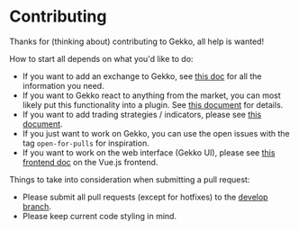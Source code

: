 # Contributing

Thanks for (thinking about) contributing to Gekko, all help is wanted!

How to start all depends on what you'd like to do:

- If you want to add an exchange to Gekko, see [this doc](https://github.com/askmike/gekko/blob/develop/docs/internals/exchanges.md) for all the information you need.
- If you want to Gekko react to anything from the market, you can most likely put this functionality into a plugin. See [this document](https://github.com/askmike/gekko/blob/develop/docs/internals/plugins.md) for details.
- If you want to add trading strategies / indicators, please see [this document](https://github.com/askmike/gekko/blob/develop/docs/trading_bot/creating_a_trading_method.md).
- If you just want to work on Gekko, you can use the open issues with the tag `open-for-pulls` for inspiration.
- If you want to work on the web interface (Gekko UI), please see [this frontend doc](https://github.com/askmike/gekko/blob/develop/docs/gekko_ui/frontend.md) on the Vue.js frontend.

Things to take into consideration when submitting a pull request:

 - Please submit all pull requests (except for hotfixes) to the [develop branch](https://github.com/askmike/gekko/tree/develop).
 - Please keep current code styling in mind.